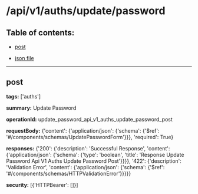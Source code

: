 # /api/v1/auths/update/password

## Table of contents:
- [post](#post)

- [json file](./_api_v1_auths_update_password.json)

---
<a name="post"></a>
## post

**tags:** ['auths']

**summary:** Update Password

**operationId:** update_password_api_v1_auths_update_password_post

**requestBody:** {'content': {'application/json': {'schema': {'$ref': '#/components/schemas/UpdatePasswordForm'}}}, 'required': True}

**responses:** {'200': {'description': 'Successful Response', 'content': {'application/json': {'schema': {'type': 'boolean', 'title': 'Response Update Password Api V1 Auths Update Password Post'}}}}, '422': {'description': 'Validation Error', 'content': {'application/json': {'schema': {'$ref': '#/components/schemas/HTTPValidationError'}}}}}

**security:** [{'HTTPBearer': []}]

